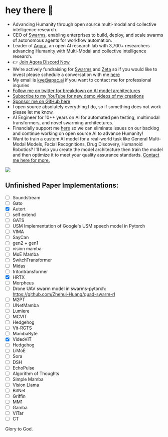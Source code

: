 # hey there 👋 

- Advancing Humanity through open source multi-modal and collective intelligence research.
- CEO of [Swarms](https://www.swarms.world/), enabling enterprises to build, deploy, and scale swarms of autonomous agents for workflow automation.
- Leader of [Agora](https://agora-codex.readthedocs.io/en/latest/), an open AI research lab with 3,700+ researchers advancing Humanity with Multi-Modal and collective intelligence research.
- 👉 [Join Agora Discord Now](https://discord.gg/qUtxnK2NMf)
- We're actively fundraising for [Swarms](https://github.com/kyegomez/swarms) and [Zeta](https://github.com/kyegomez/zeta) so if you would like to invest please schedule a conversation with me [here](https://calendly.com/swarm-corp/30min)
- My email is kye@apac.ai if you want to contact me for professional inquries
- [Follow me on twitter for breakdown on AI model architectures](https://twitter.com/KyeGomezB)
- [Subscribe to my YouTube for new demo videos of my creations](https://www.youtube.com/@kyegomez3242)
- [Sponsor me on GitHub here](https://github.com/sponsors/kyegomez)
- I open source absolutely everything I do, so if something does not work please let me know.
- AI Engineer for 10++ years on AI for automated pen testing, multimodal transformers, and novel swarming architectures.
- Financially support me [here](https://polar.sh/kyegomez) so we can eliminate issues on our backlog and continue working on open source AI to advance Humanity!
- Want to train a custom AI model for a real-world task like General Multi-Modal Models, Facial Recognitions, Drug Discovery, Humanoid Robotics? I'll help you create the model architecture then train the model and then optimize it to meet your quality assurance standards. [Contact me here for more.](https://calendly.com/swarm-corp/30min)

<a href="https://polar.sh/kyegomez"><img src="https://polar.sh/embed/fund-our-backlog.svg?org=kyegomez" /></a>


## Unfinished Paper Implementations:

- [ ] Soundstream
- [ ] Gato
- [x] Autort
- [ ] self extend
- [ ] GATS
- [ ] USM Implementation of Google's USM speech model in Pytorch
- [ ] VIMA
- [ ] SayCan
- [ ] gen2 + gen1
- [ ] vision mamba
- [ ] MoE Mamba
- [ ] SwitchTransformer
- [ ] Midas
- [ ] tritontransformer
- [x] HRTX
- [ ] Morpheus
- [ ] Drone UAV swarm model in swarms-pytorch: https://github.com/Zhehui-Huang/quad-swarm-rl
- [ ] M2PT
- [ ] UNetMamba
- [ ] Lumiere
- [ ] MCVIT
- [ ] Hedgehog
- [ ] Vit-RGTS
- [ ] MambaByte
- [x] VideoVIT
- [ ] Hedgehog
- [ ] LiMoE
- [ ] Sora
- [ ] DSH
- [ ] EchoPulse
- [ ] Algorithm of Thoughts
- [ ] Simple Mamba
- [ ] Vision Llama
- [ ] BitNet
- [ ] Griffin
- [ ] MM1
- [ ] Gamba
- [ ] ViTar
- [ ] CT

Glory to God.
